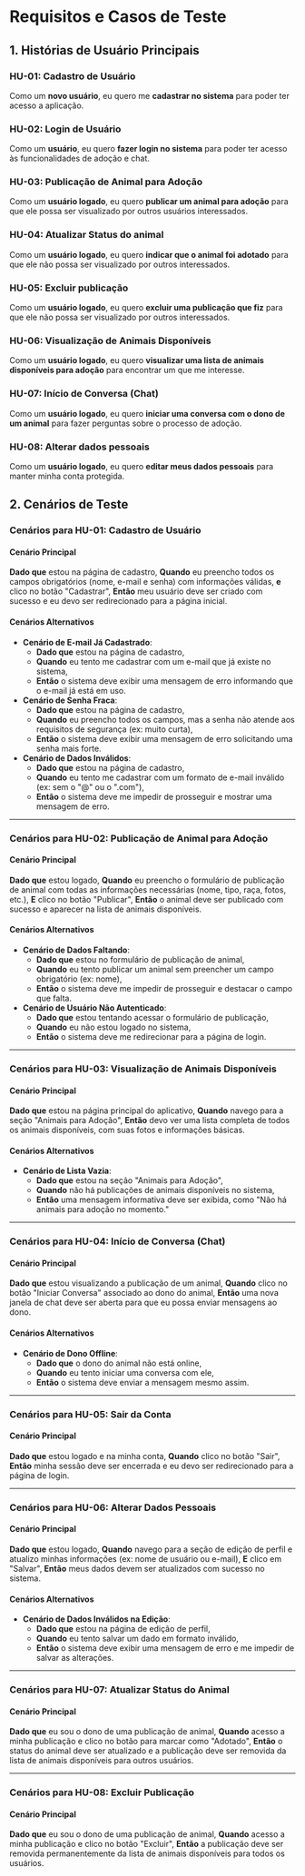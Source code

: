 # Requisitos e Casos de Teste

## 1. Histórias de Usuário Principais

### HU-01: Cadastro de Usuário
Como um **novo usuário**, eu quero me **cadastrar no sistema** para poder ter acesso a aplicação.

### HU-02: Login de Usuário
Como um **usuário**, eu quero **fazer login no sistema** para poder ter acesso às funcionalidades de adoção e chat.

### HU-03: Publicação de Animal para Adoção
Como um **usuário logado**, eu quero **publicar um animal para adoção** para que ele possa ser visualizado por outros usuários interessados.

### HU-04: Atualizar Status do animal
Como um **usuário logado**, eu quero **indicar que o animal foi adotado** para que ele não possa ser visualizado por outros interessados.

### HU-05: Excluir publicação
Como um **usuário logado**, eu quero **excluir uma publicação que fiz** para que ele não possa ser visualizado por outros interessados.

### HU-06: Visualização de Animais Disponíveis
Como um **usuário logado**, eu quero **visualizar uma lista de animais disponíveis para adoção** para encontrar um que me interesse.

### HU-07: Início de Conversa (Chat)
Como um **usuário logado**, eu quero **iniciar uma conversa com o dono de um animal** para fazer perguntas sobre o processo de adoção.

### HU-08: Alterar dados pessoais
Como um **usuário logado**, eu quero **editar meus dados pessoais** para manter minha conta protegida.

## 2. Cenários de Teste



### **Cenários para HU-01: Cadastro de Usuário**

#### Cenário Principal
**Dado que** estou na página de cadastro,
**Quando** eu preencho todos os campos obrigatórios (nome, e-mail e senha) com informações válidas,
**e** clico no botão "Cadastrar",
**Então** meu usuário deve ser criado com sucesso e eu devo ser redirecionado para a página inicial.

#### Cenários Alternativos
* **Cenário de E-mail Já Cadastrado**:
    * **Dado que** estou na página de cadastro,
    * **Quando** eu tento me cadastrar com um e-mail que já existe no sistema,
    * **Então** o sistema deve exibir uma mensagem de erro informando que o e-mail já está em uso.
* **Cenário de Senha Fraca**:
    * **Dado que** estou na página de cadastro,
    * **Quando** eu preencho todos os campos, mas a senha não atende aos requisitos de segurança (ex: muito curta),
    * **Então** o sistema deve exibir uma mensagem de erro solicitando uma senha mais forte.
* **Cenário de Dados Inválidos**:
    * **Dado que** estou na página de cadastro,
    * **Quando** eu tento me cadastrar com um formato de e-mail inválido (ex: sem o "@" ou o ".com"),
    * **Então** o sistema deve me impedir de prosseguir e mostrar uma mensagem de erro.

---

### **Cenários para HU-02: Publicação de Animal para Adoção**

#### Cenário Principal
**Dado que** estou logado,
**Quando** eu preencho o formulário de publicação de animal com todas as informações necessárias (nome, tipo, raça, fotos, etc.),
**E** clico no botão "Publicar",
**Então** o animal deve ser publicado com sucesso e aparecer na lista de animais disponíveis.

#### Cenários Alternativos
* **Cenário de Dados Faltando**:
    * **Dado que** estou no formulário de publicação de animal,
    * **Quando** eu tento publicar um animal sem preencher um campo obrigatório (ex: nome),
    * **Então** o sistema deve me impedir de prosseguir e destacar o campo que falta.
* **Cenário de Usuário Não Autenticado**:
    * **Dado que** estou tentando acessar o formulário de publicação,
    * **Quando** eu não estou logado no sistema,
    * **Então** o sistema deve me redirecionar para a página de login.

---

### **Cenários para HU-03: Visualização de Animais Disponíveis**

#### Cenário Principal
**Dado que** estou na página principal do aplicativo,
**Quando** navego para a seção "Animais para Adoção",
**Então** devo ver uma lista completa de todos os animais disponíveis, com suas fotos e informações básicas.

#### Cenários Alternativos
* **Cenário de Lista Vazia**:
    * **Dado que** estou na seção "Animais para Adoção",
    * **Quando** não há publicações de animais disponíveis no sistema,
    * **Então** uma mensagem informativa deve ser exibida, como "Não há animais para adoção no momento."

---

### **Cenários para HU-04: Início de Conversa (Chat)**

#### Cenário Principal
**Dado que** estou visualizando a publicação de um animal,
**Quando** clico no botão "Iniciar Conversa" associado ao dono do animal,
**Então** uma nova janela de chat deve ser aberta para que eu possa enviar mensagens ao dono.

#### Cenários Alternativos
* **Cenário de Dono Offline**:
    * **Dado que** o dono do animal não está online,
    * **Quando** eu tento iniciar uma conversa com ele,
    * **Então** o sistema deve enviar a mensagem mesmo assim.

---

### **Cenários para HU-05: Sair da Conta**

#### Cenário Principal
**Dado que** estou logado e na minha conta,
**Quando** clico no botão "Sair",
**Então** minha sessão deve ser encerrada e eu devo ser redirecionado para a página de login.

---

### **Cenários para HU-06: Alterar Dados Pessoais**

#### Cenário Principal
**Dado que** estou logado,
**Quando** navego para a seção de edição de perfil e atualizo minhas informações (ex: nome de usuário ou e-mail),
**E** clico em "Salvar",
**Então** meus dados devem ser atualizados com sucesso no sistema.

#### Cenários Alternativos
* **Cenário de Dados Inválidos na Edição**:
    * **Dado que** estou na página de edição de perfil,
    * **Quando** eu tento salvar um dado em formato inválido,
    * **Então** o sistema deve exibir uma mensagem de erro e me impedir de salvar as alterações.

---

### **Cenários para HU-07: Atualizar Status do Animal**

#### Cenário Principal
**Dado que** eu sou o dono de uma publicação de animal,
**Quando** acesso a minha publicação e clico no botão para marcar como "Adotado",
**Então** o status do animal deve ser atualizado e a publicação deve ser removida da lista de animais disponíveis para outros usuários.

---

### **Cenários para HU-08: Excluir Publicação**

#### Cenário Principal
**Dado que** eu sou o dono de uma publicação de animal,
**Quando** acesso a minha publicação e clico no botão "Excluir",
**Então** a publicação deve ser removida permanentemente da lista de animais disponíveis para todos os usuários.
